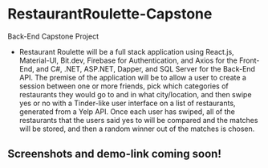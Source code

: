 # RestaurantRoulette-Capstone
Back-End Capstone Project

* Restaurant Roulette will be a full stack application using React.js, Material-UI, Bit.dev, Firebase for Authentication, and Axios for the Front-End, and C#, .NET, ASP.NET, Dapper, and SQL Server for the Back-End API. The premise of the application will be to allow a user to create a session between one or more friends, pick which categories of restaurants they would go to and in what city/location, and then swipe yes or no with a Tinder-like user interface on a list of restaurants, generated from a Yelp API. Once each user has swiped, all of the restaurants that the users said yes to will be compared and the matches will be stored, and then a random winner out of the matches is chosen. 

## Screenshots and demo-link coming soon!
